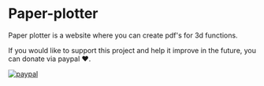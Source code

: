 # Paper-plotter
Paper plotter is a website where you can create pdf's for 3d functions.

If you would like to support this project and help it improve in the future, you can donate via paypal :heart:.

[![paypal](https://www.paypalobjects.com/en_US/i/btn/btn_donateCC_LG.gif)](https://www.paypal.com/cgi-bin/webscr?cmd=_s-xclick&hosted_button_id=96GCG398ZHKE2&source=url)
